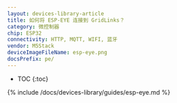 ```yaml
---
layout: devices-library-article
title: 如何将 ESP-EYE 连接到 GridLinks？
category: 微控制器
chip: ESP32
connectivity: HTTP, MQTT, WIFI, 蓝牙
vendor: M5Stack
deviceImageFileName: esp-eye.png
docsPrefix: pe/
---
```


* TOC
{:toc}

{% include /docs/devices-library/guides/esp-eye.md %}